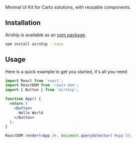 Minimal UI Kit for Carto solutions, with reusable components.

## Installation

Airship is available as an [npm package](https://www.npmjs.com/package/airship).

```sh
npm install airship --save
```

## Usage

Here is a quick example to get you started, it's all you need:

```jsx static
import React from 'react';
import ReactDOM from 'react-dom';
import { Button } from 'airship';

function App() {
  return (
    <Button>
      Hello World
    </Button>
  );
}

ReactDOM.render(<App />, document.querySelector('#app'));
```
